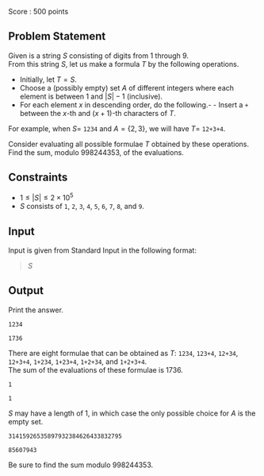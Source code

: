 Score : $500$ points

## Problem Statement

Given is a string $S$ consisting of digits from $1$ through $9$.<br>
From this string $S$, let us make a formula $T$ by the following operations.

- Initially, let $T=S$.
- Choose a (possibly empty) set $A$ of different integers where each element is between $1$ and $|S|-1$ (inclusive).
- For each element $x$ in descending order, do the following.-   - Insert a `+` between the $x$-th and $(x+1)$-th characters of $T$.

For example, when $S=$ `1234` and $A= \lbrace 2,3 \rbrace$, we will have $T$= `12+3+4`.

Consider evaluating all possible formulae $T$ obtained by these operations. Find the sum, modulo $998244353$, of the evaluations.

## Constraints

- $1 \le |S| \le 2 \times 10^5$
- $S$ consists of `1`, `2`, `3`, `4`, `5`, `6`, `7`, `8`, and `9`.

## Input

Input is given from Standard Input in the following format:

> $S$

## Output

Print the answer.

```input1
1234
```

```output1
1736
```

There are eight formulae that can be obtained as $T$: `1234`, `123+4`, `12+34`, `12+3+4`, `1+234`, `1+23+4`, `1+2+34`, and `1+2+3+4`.<br>
The sum of the evaluations of these formulae is $1736$.

```input2
1
```

```output2
1
```

$S$ may have a length of $1$, in which case the only possible choice for $A$ is the empty set.

```input3
31415926535897932384626433832795
```

```output3
85607943
```

Be sure to find the sum modulo $998244353$.